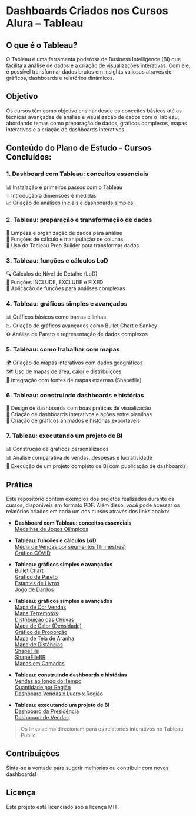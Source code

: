 # Dashboards Criados nos Cursos Alura – Tableau

## O que é o Tableau?

O Tableau é uma ferramenta poderosa de Business Intelligence (BI) que facilita a análise de dados e a criação de visualizações interativas. Com ele, é possível transformar dados brutos em insights valiosos através de gráficos, dashboards e relatórios dinâmicos.

## Objetivo

Os cursos têm como objetivo ensinar desde os conceitos básicos até as técnicas avançadas de análise e visualização de dados com o Tableau, abordando temas como preparação de dados, gráficos complexos, mapas interativos e a criação de dashboards interativos.

## Conteúdo do Plano de Estudo - Cursos Concluídos:

### 1. Dashboard com Tableau: conceitos essenciais
📊 Instalação e primeiros passos com o Tableau  
💡 Introdução a dimensões e medidas  
📈 Criação de análises iniciais e dashboards simples

### 2. Tableau: preparação e transformação de dados
🧹 Limpeza e organização de dados para análise  
🔢 Funções de cálculo e manipulação de colunas  
🔄 Uso do Tableau Prep Builder para transformar dados

### 3. Tableau: funções e cálculos LoD
🔍 Cálculos de Nível de Detalhe (LoD)  
🔑 Funções INCLUDE, EXCLUDE e FIXED  
📐 Aplicação de funções para análises complexas

### 4. Tableau: gráficos simples e avançados
📊 Gráficos básicos como barras e linhas  
📉 Criação de gráficos avançados como Bullet Chart e Sankey  
⚙️ Análise de Pareto e representação de dados complexos

### 5. Tableau: como trabalhar com mapas
🌍 Criação de mapas interativos com dados geográficos  
🗺️ Uso de mapas de área, calor e distribuições  
📍 Integração com fontes de mapas externas (Shapefile)

### 6. Tableau: construindo dashboards e histórias
🎨 Design de dashboards com boas práticas de visualização  
🔄 Criação de dashboards interativos e ações entre planilhas  
🎥 Criação de gráficos animados e histórias exportáveis

### 7. Tableau: executando um projeto de BI
📊 Construção de gráficos personalizados  
📊 Análise comparativa de vendas, despesas e lucratividade  
🚀 Execução de um projeto completo de BI com publicação de dashboards

## Prática

Este repositório contém exemplos dos projetos realizados durante os cursos, disponíveis em formato PDF. Além disso, você pode acessar os relatórios criados em cada um dos cursos através dos links abaixo:

- **Dashboard com Tableau: conceitos essenciais**  
  [Medalhas de Jogos Olímpicos](https://public.tableau.com/views/Livro007_17356493780060/DashboardMedalhas?:language=pt-BR&:sid=&:redirect=auth&:display_count=n&:origin=viz_share_link)

- **Tableau: funções e cálculos LoD**  
  [Média de Vendas por segmentos (Trimestres)](https://public.tableau.com/views/Livro033_17362038709610/PRATICANDOEXLUDE?:language=pt-BR&:sid=&:redirect=auth&:display_count=n&:origin=viz_share_link)  
  [Gráfico COVID](https://public.tableau.com/views/LivroCOVID_17361000045150/GrficoCOVID?:language=pt-BR&:sid=&:redirect=auth&:display_count=n&:origin=viz_share_link)

- **Tableau: gráficos simples e avançados**  
  [Bullet Chart](https://public.tableau.com/views/Livro037_17362993403350/BulletChart3?:language=pt-BR&:sid=&:redirect=auth&:display_count=n&:origin=viz_share_link)  
  [Gráfico de Pareto](https://public.tableau.com/views/Livro043_17363555597770/GrficodePareto3?:language=pt-BR&:sid=&:redirect=auth&:display_count=n&:origin=viz_share_link)  
  [Estantes de Livros](https://public.tableau.com/views/Livro045_17363740246140/EstantesdeLivros?:language=pt-BR&:sid=&:redirect=auth&:display_count=n&:origin=viz_share_link)  
  [Jogo de Dardos](https://public.tableau.com/views/Livro046_17363769473280/JogodeDardos?:language=pt-BR&:sid=&:redirect=auth&:display_count=n&:origin=viz_share_link)

- **Tableau: gráficos simples e avançados**  
  [Mapa de Cor Vendas](https://public.tableau.com/views/Livro052_17364463581340/MapaSimples2?:language=pt-BR&:sid=&:redirect=auth&:display_count=n&:origin=viz_share_link)  
  [Mapa Terremotos](https://public.tableau.com/views/Livro053_17364593263290/Planilha2?:language=pt-BR&:sid=&:redirect=auth&:display_count=n&:origin=viz_share_link)  
  [Distribuição das Chuvas](https://public.tableau.com/views/Livro054_17364606433410/DadosDistribuidos?:language=pt-BR&:sid=&:redirect=auth&:display_count=n&:origin=viz_share_link)  
  [Mapa de Calor (Densidade)](https://public.tableau.com/views/Livro055_17364617982370/Densidade?:language=pt-BR&:sid=&:redirect=auth&:display_count=n&:origin=viz_share_link)  
  [Gráfico de Proporção](https://public.tableau.com/views/Livro056_17364626016930/Proporcional?:language=pt-BR&:sid=&:redirect=auth&:display_count=n&:origin=viz_share_link)  
  [Mapa de Teia de Aranha](https://public.tableau.com/views/Livro057_17364726602250/TeiadeAranha?:language=pt-BR&:sid=&:redirect=auth&:display_count=n&:origin=viz_share_link)  
  [Mapa de Distâncias](https://public.tableau.com/views/Livro061_17365127053870/MapaDistncias?:language=pt-BR&:sid=&:redirect=auth&:display_count=n&:origin=viz_share_link)  
  [ShapeFile](https://public.tableau.com/views/Livro062_17365159930210/ShapeFile?:language=pt-BR&:sid=&:redirect=auth&:display_count=n&:origin=viz_share_link)  
  [ShapeFileBR](https://public.tableau.com/views/Livro063_17365181927420/ShapeFileBR?:language=pt-BR&:sid=&:redirect=auth&:display_count=n&:origin=viz_share_link)  
  [Mapas em Camadas](https://public.tableau.com/views/Livro064_17365214874770/MapasemCamadas?:language=pt-BR&:sid=&:redirect=auth&:display_count=n&:origin=viz_share_link)  


  

- **Tableau: construindo dashboards e histórias**  
  [Vendas ao longo do Tempo](https://public.tableau.com/views/Livro070_17367681801750/DashboardFibonacci?:language=pt-BR&:sid=&:redirect=auth&:display_count=n&:origin=viz_share_link)  
  [Quantidade por Região](https://public.tableau.com/views/Livro076_17367738531990/MapaeTabela?:language=pt-BR&:sid=&:redirect=auth&:display_count=n&:origin=viz_share_link)  
  [Dashboard Vendas x Lucro x Região](https://public.tableau.com/views/Livro078_17367817298420/PainelAnimado?:language=pt-BR&:sid=&:redirect=auth&:display_count=n&:origin=viz_share_link)

- **Tableau: executando um projeto de BI**  
  [Dashboard da Presidência](https://public.tableau.com/views/LivroProjetoFinal012_17369451918220/Presidencia?:language=pt-BR&:sid=&:redirect=auth&:display_count=n&:origin=viz_share_link)  
  [Dashboard de Vendas](https://public.tableau.com/views/LivroProjetoFinal013_17369463206410/Vendas?:language=pt-BR&:sid=&:redirect=auth&:display_count=n&:origin=viz_share_link)

> Os links acima direcionam para os relatórios interativos no Tableau Public.

## Contribuições

Sinta-se à vontade para sugerir melhorias ou contribuir com novos dashboards!

## Licença

Este projeto está licenciado sob a licença MIT.

